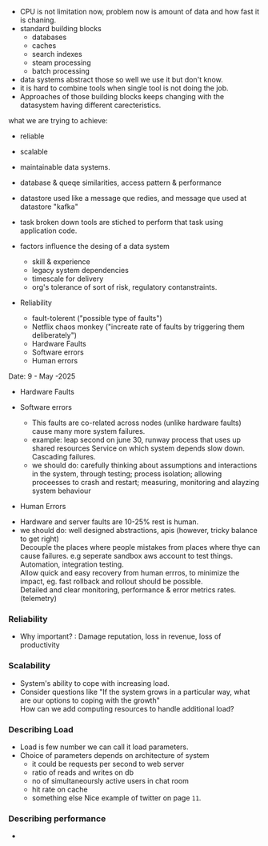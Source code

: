 
- CPU is not limitation now, problem now is amount of data and how fast it is chaning. 
- standard building blocks
  - databases
  - caches
  - search indexes
  - steam processing 
  - batch processing
- data systems abstract those so well we use it but don't know. 
- it is hard to combine tools when single tool is not doing the job.
- Approaches of those building blocks keeps changing with the datasystem having different carecteristics.

what we are trying to achieve: 
- reliable
- scalable
- maintainable data systems.

- database & queqe similarities, access pattern & performance
- datastore used like a message que redies, and message que used at datastore "kafka" 
- task broken down tools are stiched to perform that task using application code. 

* factors influence the desing of a data system
  * skill & experience
  * legacy system dependencies
  * timescale for delivery
  * org's tolerance of sort of risk, regulatory contanstraints.

* Reliability
  * fault-tolerent ("possible type of faults")
  * Netflix chaos monkey ("increate rate of faults by triggering them deliberately")
  * Hardware Faults
  * Software errors
  * Human errors

Date: 9 - May -2025

* Hardware Faults
* Software errors
  - This faults are co-related across nodes (unlike hardware faults) cause many more system failures. 
  - example: leap second on june 30, runway process that uses up shared resources
    Service on which system depends slow down. Cascading failures.
  - we should do: carefully thinking about assumptions and interactions in the system, through testing; process isolation; allowing proceesses to crash and restart; measuring, monitoring and alayzing system behaviour

* Human Errors
 - Hardware and server faults are 10-25% rest is human.
 - we should do: well designed abstractions, apis (however, tricky balance to get right)
   <br> Decouple the places where people mistakes from places where thye can cause failures. e.g seperate sandbox aws account to test things. 
   Automation, integration testing.
   <br> Allow quick and easy recovery from human errros, to minimize the impact, eg. fast rollback and rollout should be possible. 
   <br> Detailed and clear monitoring, performance & error metrics rates. (telemetry)

### Reliability
- Why important? : Damage reputation, loss in revenue, loss of productivity

### Scalability
- System's ability to cope with increasing load. 
- Consider questions like "If the system grows in a particular way, what are our options to coping with the growth"
  <br> How can we add computing resources to handle additional load? 

### Describing Load
- Load is few number we can call it load parameters.
- Choice of parameters depends on architecture of system
  - it could be requests per second to web server
  - ratio of reads and writes on db
  - no of simultaneoursly active users in chat room
  - hit rate on cache
  - something else
Nice example of twitter on page `11`. 

### Describing performance
- 



















